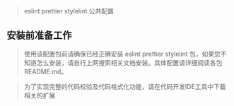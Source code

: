 > eslint prettier stylelint 公共配置

## 安装前准备工作

> 使用该配置包前请确保已经正确安装 eslint prettier stylelint 包，如果您不知道怎么安装，请自行上网搜索相关文档安装。具体配置请详细阅读各包README.md。

> 为了实现完整的代码校验及代码格式化功能，请在代码开发IDE工具中下载相关的扩展
